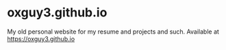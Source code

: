 oxguy3.github.io
================

My old personal website for my resume and projects and such. Available at https://oxguy3.github.io
